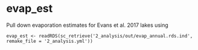 # evap_est

Pull down evaporation estimates for Evans et al. 2017 lakes using 

```
evap_est <- readRDS(sc_retrieve('2_analysis/out/evap_annual.rds.ind', remake_file = '2_analysis.yml'))
```
